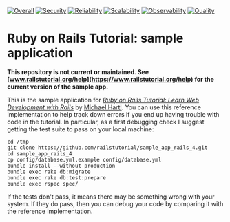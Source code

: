 [![Overall](https://img.shields.io/endpoint?style=flat&url=https%3A%2F%2Fapp.opslevel.com%2Fapi%2Fservice_level%2FfP8t9AVhq_fIq6zzKz-24ett7aidNb10I5lkyj3wRl0)](https://app.opslevel.com/services/shopping_cart_service/maturity-report)
[![Security](https://img.shields.io/endpoint?style=flat&url=https%3A%2F%2Fapp.opslevel.com%2Fapi%2Fservice_level%2FfP8t9AVhq_fIq6zzKz-24ett7aidNb10I5lkyj3wRl0%2Fsecurity)](https://app.opslevel.com/services/shopping_cart_service/maturity-report)
[![Reliability](https://img.shields.io/endpoint?style=flat&url=https%3A%2F%2Fapp.opslevel.com%2Fapi%2Fservice_level%2FfP8t9AVhq_fIq6zzKz-24ett7aidNb10I5lkyj3wRl0%2Freliability)](https://app.opslevel.com/services/shopping_cart_service/maturity-report)
[![Scalability](https://img.shields.io/endpoint?style=flat&url=https%3A%2F%2Fapp.opslevel.com%2Fapi%2Fservice_level%2FfP8t9AVhq_fIq6zzKz-24ett7aidNb10I5lkyj3wRl0%2Fscalability)](https://app.opslevel.com/services/shopping_cart_service/maturity-report)
[![Observability](https://img.shields.io/endpoint?style=flat&url=https%3A%2F%2Fapp.opslevel.com%2Fapi%2Fservice_level%2FfP8t9AVhq_fIq6zzKz-24ett7aidNb10I5lkyj3wRl0%2Fobservability)](https://app.opslevel.com/services/shopping_cart_service/maturity-report)
[![Quality](https://img.shields.io/endpoint?style=flat&url=https%3A%2F%2Fapp.opslevel.com%2Fapi%2Fservice_level%2FfP8t9AVhq_fIq6zzKz-24ett7aidNb10I5lkyj3wRl0%2Fquality)](https://app.opslevel.com/services/shopping_cart_service/maturity-report)

# Ruby on Rails Tutorial: sample application

**This repository is not current or maintained. See [www.railstutorial.org/help](https://www.railstutorial.org/help) for the current version of the sample app.**

This is the sample application for
[*Ruby on Rails Tutorial: Learn Web Development with Rails*](http://railstutorial.org/)
by [Michael Hartl](http://michaelhartl.com/). You can use this reference implementation to help track down errors if you end up having trouble with code in the tutorial. In particular, as a first debugging check I suggest getting the test suite to pass on your local machine:

    cd /tmp
    git clone https://github.com/railstutorial/sample_app_rails_4.git
    cd sample_app_rails_4
    cp config/database.yml.example config/database.yml
    bundle install --without production
    bundle exec rake db:migrate
    bundle exec rake db:test:prepare
    bundle exec rspec spec/

If the tests don't pass, it means there may be something wrong with your system. If they do pass, then you can debug your code by comparing it with the reference implementation.


